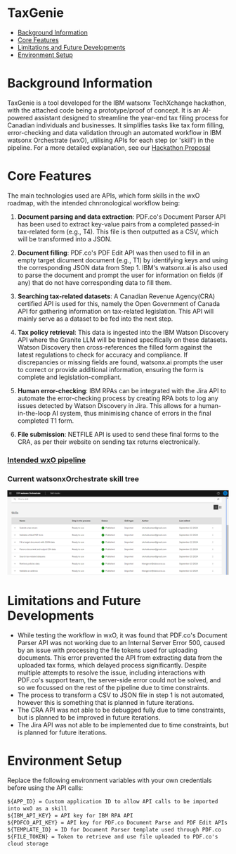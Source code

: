 # TaxGenie

   * [Background Information](#background-information)
   * [Core Features](#core-features)
   * [Limitations and Future Developments](#limitations-and-future-developments)
   * [Environment Setup](#environment-setup)


# Background Information

TaxGenie is a tool developed for the IBM watsonx TechXchange hackathon, with the attached code being a prototype/proof of concept. It is an AI-powered assistant designed to streamline the year-end tax filing process for Canadian individuals and businesses. It simplifies tasks like tax form filling, error-checking and data validation through an automated workflow in IBM watsonx Orchestrate (wxO), utilising APIs for each step (or 'skill') in the pipeline. For a more detailed explanation, see our [Hackathon Proposal](IBM_Hackathon_Proposal.pdf)


# Core Features

The main technologies used are APIs, which form skills in the wxO roadmap, with the intended chnronological workflow being:

1. **Document parsing and data extraction**: PDF.co's Document Parser API has been used to extract key-value pairs from a completed passed-in tax-related form (e.g., T4). This file is then outputted as a CSV, which will be transformed into a JSON.

2. **Document filling**: PDF.co's PDF Edit API was then used to fill in an empty target dicument document (e.g., T1) by identifying keys and using the corresponding JSON data from Step 1. IBM's watsonx.ai is also used to parse the document and prompt the user for information on fields (if any) that do not have corresponding data to fill them.

3. **Searching tax-related datasets**: A Canadian Revenue Agency(CRA) certified API is used for this, namely the Open Government of Canada API for gathering information on tax-related legislation. This API will mainly serve as a dataset to be fed into the next step.

4. **Tax policy retrieval**: This data is ingested into the IBM Watson Discovery API where the Granite LLM will be trained specifically on these datasets. Watson Discovery then cross-references the filled form against the latest regulations to check for accuracy and compliance. If discrepancies or missing fields are found, watsonx.ai prompts the user to correct or provide additional information, ensuring the form is complete and legislation-compliant.

5. **Human error-checking**: IBM RPAs can be integrated with the Jira API to automate the error-checking process by creating RPA bots to log any issues detected by Watson Discovery in Jira. This allows for a human-in-the-loop AI system, thus minimising chance of errors in the final completed T1 form.

6. **File submission**: NETFILE API is used to send these final forms to the CRA, as per their website on sending tax returns electronically. 



### [Intended wxO pipeline](Project-documentation/Workflow.pdf)



### Current watsonxOrchestrate skill tree

![Intended wxO pipeline](Project-documentation/wxO-published-skills.png)


# Limitations and Future Developments

 * While testing the workflow in wxO, it was found that PDF.co's Document Parser API was not working due to an Internal Server Error 500, caused by an issue with processing the file tokens used for uploading documents. This error prevented the API from extracting data from the uploaded tax forms, which delayed process significantly. Despite multiple attempts to resolve the issue, including interactions with PDF.co's support team, the server-side error could not be solved, and so we focussed on the rest of the pipeline due to time constraints.
 * The process to transform a CSV to JSON file in step 1 is not automated, however this is something that is planned in future iterations.
 * The CRA API was not able to be debugged fully due to time constraints, but is planned to be improved in future iterations.
 * The Jira API was not able to be implemented due to time constraints, but is planned for future iterations.

# Environment Setup

Replace the following environment variables with your own credentials before using the API calls:

```
${APP_ID} = Custom application ID to allow API calls to be imported into wxO as a skill
${IBM_API_KEY} = API key for IBM RPA API
${PDFCO_API_KEY} = API key for PDF.co Document Parse and PDF Edit APIs
${TEMPLATE_ID} = ID for Document Parser template used through PDF.co
${FILE_TOKEN} = Token to retrieve and use file uploaded to PDF.co's cloud storage
```
